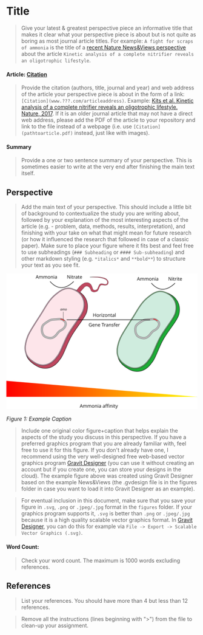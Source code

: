# Title

> Give your latest & greatest perspective piece an informative title that makes it clear what your perspective piece is about but is not quite as boring as most journal article titles. For example: `A fight for scraps of ammonia` is the title of a [recent Nature News&Views perspective](http://www.nature.com/nature/journal/v549/n7671/full/549162a.html) about the article `Kinetic analysis of a complete nitrifier reveals an oligotrophic lifestyle`.

#### Article: [Citation](www.???.com/pathtoarticle)

> Provide the citation (authors, title, journal and year) and web address of the article your perspective piece is about in the form of a link: `[Citation](www.???.com/articleaddress)`. Example: [Kits et al. Kinetic analysis of a complete nitrifier reveals an oligotrophic lifestyle. Nature, 2017](http://www.nature.com/nature/journal/v549/n7671/full/nature23679.html). If it is an older journal article that may not have a direct web address, please add the PDF of the article to your repository and link to the file instead of a webpage (i.e. use `[Citation](pathtoarticle.pdf)` instead, just like with images).

#### Summary

> Provide a one or two sentence summary of your perspective. This is sometimes easier to write at the very end after finishing the main text itself.

## Perspective

> Add the main text of your perspective. This should include a little bit of background to contextualize the study you are writing about, followed by your explanation of the most interesting aspects of the article (e.g. - problem, data, methods, results, interpretation), and finishing with your take on what that might mean for future research (or how it influenced the research that followed in case of a classic paper). Make sure to place your figure where it fits best and feel free to use subheadings (`### Subheading` or `#### Sub-subheading`) and other markdown styling (e.g. `*italics*` and `**bold**`) to structure your text as you see fit.

![Figure 1](figures/example_figure.svg)

*Figure 1: Example Caption*

> Include one original color figure+caption that helps explain the aspects of the study you discuss in this perspective. If you have a preferred graphics program that you are already familiar with, feel free to use it for this figure. If you don't already have one, I recommend using the very well-designed free web-based vector graphics program [Gravit Designer](https://designer.gravit.io/) (you can use it without creating an account but if you create one, you can store your designs in the cloud). The example figure above was created using Gravit Designer based on the example News&Views (the .gvdesign file is in the figures folder in case you want to load it into Gravit Designer as an example).

> For eventual inclusion in this document, make sure that you save your figure in `.svg`, `.png` or `.jpeg/.jpg` format in the `figures` folder. If your graphics program supports it, `.svg` is better than `.png` or `.jpeg/.jpg` because it is a high quality scalable vector graphics format. In [Gravit Designer](https://designer.gravit.io/), you can do this for example via `File -> Export -> Scalable Vector Graphics (.svg)`.

#### Word Count:

> Check your word count. The maximum is 1000 words excluding references.

## References


> List your references. You should have more than 4 but less than 12 references.

> Remove all the instructions (lines beginning with ">") from the file to clean-up your assignment.
